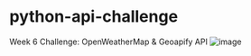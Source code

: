 # python-api-challenge
Week 6 Challenge: OpenWeatherMap &amp; Geoapify API
![image](https://user-images.githubusercontent.com/100989742/231944601-0264a5cb-9b7d-4979-b766-7bc996c292bd.png)
